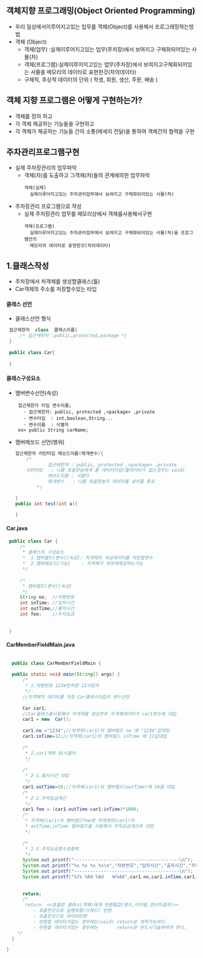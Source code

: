 
## 객체지향 프로그래밍(Object Oriented Programming)
  - 우리 일상에서이루어지고있는 업무를 객체(Object)를 사용해서 프로그래밍하는방법
  - 객체 (Object)
	 - 객체(업무)   :실제이루어지고있는 업무(주차장)에서 보여지고 구체화되어있는 사물(차)  
	 - 객체(프로그램):실제이루어지고있는 업무(주차장)에서 보여지고구체화되어있는 사물을 메모리의 데이타로 표현한것(차의데이타) 
	 - 구체적, 추상적 데이터의 단위 ( 학생, 회원, 생산, 주문, 배송 )

## 객체 지향 프로그램은 어떻게 구현하는가?

- 객체를 정의 하고 
- 각 객체 제공하는 기능들을 구현하고
- 각 객체가 제공하는 기능들 간의 소통(메세지 전달)을 통하여 객체간의 협력을 구현 



 ## 주차관리프로그램구현
 
   - 실제 주차장관리의 업무파악
     - 객체(차)를 도출하고 그객체(차)들의 관계에의한 업무파악
       ```
       객체(실제)
         실제이루어지고있는 주차관리업무에서 보여지고 구체화되어있는 사물(차)    
       ```
   - 주차장관리 프로그램으로 작성 
     - 실제 주차장관리 업무를 메모리상에서 객체를사용해서구현
       ```
       객체(프로그램)
         실제이루어지고있는 주차관리업무에서 보여지고 구체화되어있는 사물(차)을 프로그램안의
         메모리의 데이타로 표현한것(차의데이타)
       ```

  ## 1.클래스작성
  
   - 주차장에서 차객체를 생성할클래스(틀)
   - Car객체의 주소를 저장할수있는 타입
   ####  클래스 선언
   - 클래스선언 형식       
   ```java
	접근제한자  class  클래스이름{
	    /* 접근제한자 :public,protected,package */
	}
	
	public class Car{
	
	}
   ```


 #### 클래스구성요소
  - 멤버변수선언(속성)
    ```
     접근제한자 타입 변수이름;
       - 접근제한자: public, protected ,<package> ,private
       - 변수타입  : int,boolean,String...
       - 변수이름  : 식별자
     ex> public String carName;
    ```
  - 멤버메쏘드 선언(행위)
    ```java
	접근제한자 리턴타입 메쏘드이름(매개변수){
		/*
                접근제한자 : public, protected ,<package> ,private
		리턴타입   : 나를 호출한놈에게 줄 데이타타입(줄데이타가 없는경우는 void)
                메쏘드이름 : 식별자
                매개변수   : 나를 호출한놈이 데이타를 넣어줄 통로
	        */
	
	}
 	public int test(int a){
	
	}
    ```
   #### Car.java
   ```java
	public class Car {
		/*
		 * 클래스의 구성요소
		 * 	1.멤버필드(변수)[속성]: 차객체의 속성데이타를 저장할변수
		 *  2.멤버메쏘드[기능]    : 차객체가 외부에제공하는기능
		 */
		
		/*
		 * 멤버필드(변수)[속성]
		 */
		String no;  //차량번호
		int inTime; //입차시간
		int outTime;//출차시간
		int fee;    //주차요금
		
		
	}
  ```
  #### CarMemberFieldMain.java
  ```java
	
	public class CarMemberFieldMain {
	
	public static void main(String[] args) {
		/*
		 * 1.차량번호 1234번차량 12시입차 
		 */
		//차객체의 데이타를 저장 Car클래스타입의 변수선언
	   
		Car car1;
		//Car클래스를사용해서 차객체를 생성한후 차객체데이타가 car1변수에 대입
		car1 = new  Car();
		
		car1.no ="1234";//차객체(car1)의 멤버필드 no 에 "1234"값대입 
		car1.inTime=12;//차객체(car1)의 멤버필드 inTime 에 12값대입
		
		/*
		 * 2.car1객체 16시출차
		 */
		
		/*
		 * 2-1.출차시간 대입
		 */
		car1.outTime=16;//차객체(car1)의 멤버필드(outTime)에 16을 대입
		/*
		 * 2-2.주차요금계산
		 */
		car1.fee = (car1.outTime-car1.inTime)*1000;
		/*
		 * 차객체(car1)의 멤버필드fee에 차객체의(car1)의 
		 * outTime,inTime 멤버필드를 사용해서 주차요금계산후 대입
		 */
		
		/*
		 * 2-3.주차요금영수증출력
		 */
		System.out.printf("---------------------------------------\n");
		System.out.printf("%s %s %s %s\n","차량번호","입차시간","출차시간","주차요금");
		System.out.printf("---------------------------------------\n");
		System.out.printf("%7s %8d %8d   ￦%4d",car1.no,car1.inTime,car1.outTime,car1.fee);
		
		
		return;
		/*
		 return  <<호출한 클래스(객체)에게 반환할값(변수,리터럴,연산의결과)>>
		  	- 호출한곳으로 실행흐름(쓰레드) 반환
		  	- 호출한곳으로 데이타반환
		  	- 반환할 데이타가없는 경우에는(void)	return문 생략가능하다. 
		  	- 반환할 데이타가있는 경우에는 		return문 반드시기술하여야 한다. 
      */
	}

}


   ```
